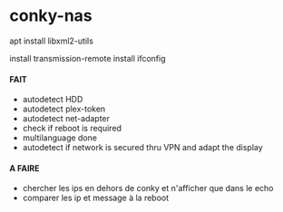 # conky-nas

apt install libxml2-utils

install transmission-remote
install ifconfig

#### FAIT
- autodetect HDD
- autodetect plex-token
- autodetect net-adapter
- check if reboot is required
- multilanguage done
- autodetect if network is secured thru VPN and adapt the display


#### A FAIRE
- chercher les ips en dehors de conky et n'afficher que dans le echo
- comparer les ip et message à la reboot
